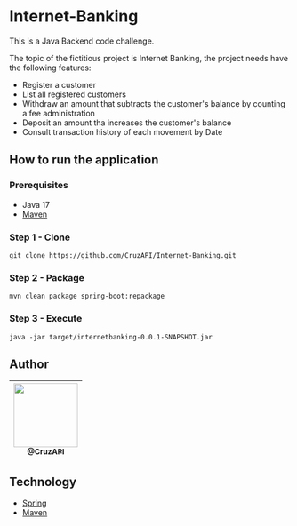 # Internet-Banking

This is a Java Backend code challenge.

<p>

The topic of the fictitious project is Internet Banking, the project needs
have the following features:

* Register a customer
* List all registered customers
* Withdraw an amount that subtracts the customer's balance  by counting a fee
administration
* Deposit an amount tha increases the customer's balance
* Consult transaction history of each movement by Date

## How to run the application

### Prerequisites

* Java 17
* [Maven](https://maven.apache.org/)

### Step 1 - Clone
	git clone https://github.com/CruzAPI/Internet-Banking.git

### Step 2 - Package
	mvn clean package spring-boot:repackage	

### Step 3 - Execute
	java -jar target/internetbanking-0.0.1-SNAPSHOT.jar

## Author
| [<img src="https://github.com/cruzapi.png?size=115" width=115><br><sub>@CruzAPI</sub>](https://github.com/cruzapi) |
| :---: |

## Technology

- [Spring](https://spring.io/)
- [Maven](https://maven.apache.org/)
